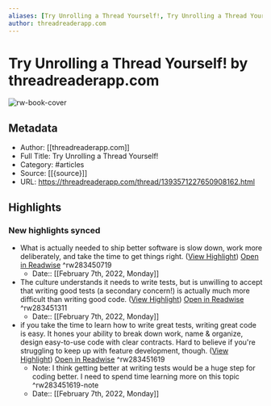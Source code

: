 ```yaml
---
aliases: [Try Unrolling a Thread Yourself!, Try Unrolling a Thread Yourself!]
author: threadreaderapp.com
---
```

# Try Unrolling a Thread Yourself! by threadreaderapp.com

![rw-book-cover](https://readwise-assets.s3.amazonaws.com/static/images/article1.be68295a7e40.png)

## Metadata
- Author: [[threadreaderapp.com]]
- Full Title: Try Unrolling a Thread Yourself!
- Category: #articles
- Source: [[{source}]]
- URL: https://threadreaderapp.com/thread/1393571227650908162.html

## Highlights
### New highlights synced
- What is actually needed to ship better software is slow down, work more deliberately, and take the time to get things right. ([View Highlight](https://read.readwise.io/read/01fv901sja4m48dfvxkdmkw24v)) [Open in Readwise](https://readwise.io/open/283450719) ^rw283450719
    - Date:: [[February 7th, 2022, Monday]]
- The culture understands it needs to write tests, but is unwilling to accept that writing good tests (a secondary concern!) is actually much more difficult than writing good code. ([View Highlight](https://read.readwise.io/read/01fv905qw6dgs1xjtqgr27rygn)) [Open in Readwise](https://readwise.io/open/283451311) ^rw283451311
    - Date:: [[February 7th, 2022, Monday]]
- if you take the time to learn how to write great tests, writing great code is easy. It hones your ability to break down work, name & organize, design easy-to-use code with clear contracts. Hard to believe if you're struggling to keep up with feature development, though. ([View Highlight](https://read.readwise.io/read/01fv906rrh97t4rmb5cwe72wpj)) [Open in Readwise](https://readwise.io/open/283451619) ^rw283451619
    - Note: I think getting better at writing tests would be a huge step for coding better. I need to spend time learning more on this topic ^rw283451619-note
    - Date:: [[February 7th, 2022, Monday]]
